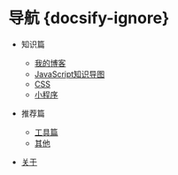 # 导航 {docsify-ignore}

* 知识篇
  * [我的博客](knowledge/blog)
  <!-- * [好文共享](knowledge/guide) -->
  <!-- * [JavaScript](knowledge/js) -->
  * [JavaScript知识导图](knowledge/js_tutorial)
  * [CSS](knowledge/css)
  * [小程序](knowledge/miniprogram)

* 推荐篇
  * [工具篇](recommend/tool)
  * [其他](recommend/site)

* [关于](about)
